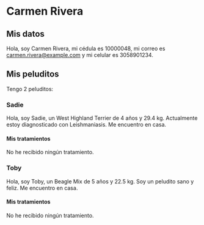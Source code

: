# Carmen Rivera

## Mis datos

Hola, soy Carmen Rivera, mi cédula es 10000048, mi correo es carmen.rivera@example.com y mi celular es 3058901234.

## Mis peluditos

Tengo 2 peluditos:

### Sadie

Hola, soy Sadie, un West Highland Terrier de 4 años y 29.4 kg.
Actualmente estoy diagnosticado con Leishmaniasis.
Me encuentro en casa.

#### Mis tratamientos

No he recibido ningún tratamiento.

### Toby

Hola, soy Toby, un Beagle Mix de 5 años y 22.5 kg.
Soy un peludito sano y feliz.
Me encuentro en casa.

#### Mis tratamientos

No he recibido ningún tratamiento.


